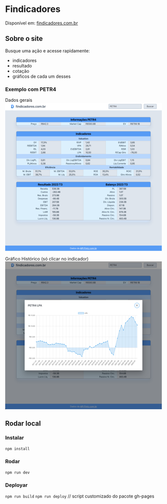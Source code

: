 # Findicadores

Disponível em: [findicadores.com.br](https://findicadores.com.br)

## Sobre o site

Busque uma ação e acesse rapidamente:

- indicadores
- resultado
- cotação
- gráficos de cada um desses

### Exemplo com PETR4

Dados gerais
![PETR4.png](src/assets/PETR4.png)

Gráfico Histórico (só clicar no indicador)
![PETR4.png](src/assets/PETR4_LPA.png)

## Rodar local

### Instalar

`npm install`

### Rodar

`npm run dev`

### Deployar

`npm run build`
`npm run deploy` // script customizado do pacote gh-pages

